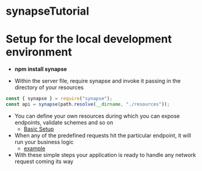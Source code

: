 # synapseTutorial

# Setup for the local development environment

- **npm install synapse**

- Within the server file, require synapse and invoke it passing in the directory of your resources

```javascript
const { synapse } = require("synapse");
const api = synapse(path.resolve(__dirname, "./resources"));
```

- You can define your own resources during which you can expose endpoints, validate schemes and so on
  - [Basic Setup](https://github.com/nplaner/synapseTutorial/blob/master/server/resources/User.ts)
- When any of the predefined requests hit the particular endpoint, it will run your business logic
  - [example](https://github.com/nplaner/synapseTutorial/blob/master/server/resources/example.ts)
- With these simple steps your application is ready to handle any network request coming its way
